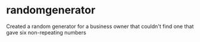 # randomgenerator

Created a random generator for a business owner that couldn't find one that gave six non-repeating numbers
